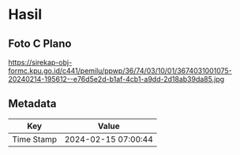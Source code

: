 # Hasil

## Foto C Plano

https://sirekap-obj-formc.kpu.go.id/c441/pemilu/ppwp/36/74/03/10/01/3674031001075-20240214-195612--e76d5e2d-b1af-4cb1-a9dd-2d18ab39da85.jpg


## Metadata

| Key        | Value               |
| ---------- | ------------------- |
| Time Stamp | 2024-02-15 07:00:44 |



